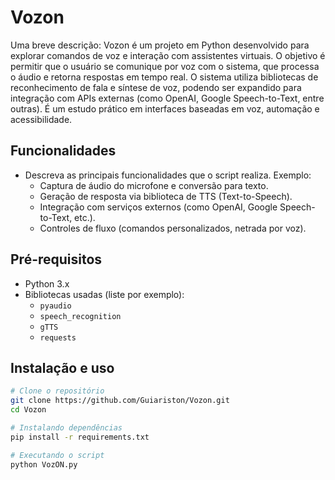 # Vozon

Uma breve descrição: Vozon é um projeto em Python desenvolvido para explorar comandos de voz e interação com assistentes virtuais. O objetivo é permitir que o usuário se comunique por voz com o sistema, que processa o áudio e retorna respostas em tempo real.
O sistema utiliza bibliotecas de reconhecimento de fala e síntese de voz, podendo ser expandido para integração com APIs externas (como OpenAI, Google Speech-to-Text, entre outras). É um estudo prático em interfaces baseadas em voz, automação e acessibilidade.

##  Funcionalidades

- Descreva as principais funcionalidades que o script realiza. Exemplo:
  - Captura de áudio do microfone e conversão para texto.
  - Geração de resposta via biblioteca de TTS (Text-to-Speech).
  - Integração com serviços externos (como OpenAI, Google Speech-to-Text, etc.).
  - Controles de fluxo (comandos personalizados, netrada por voz).

##  Pré-requisitos

- Python 3.x  
- Bibliotecas usadas (liste por exemplo):
  - `pyaudio`
  - `speech_recognition`
  - `gTTS`
  - `requests`

##  Instalação e uso

```bash
# Clone o repositório
git clone https://github.com/Guiariston/Vozon.git
cd Vozon

# Instalando dependências
pip install -r requirements.txt

# Executando o script
python VozON.py
